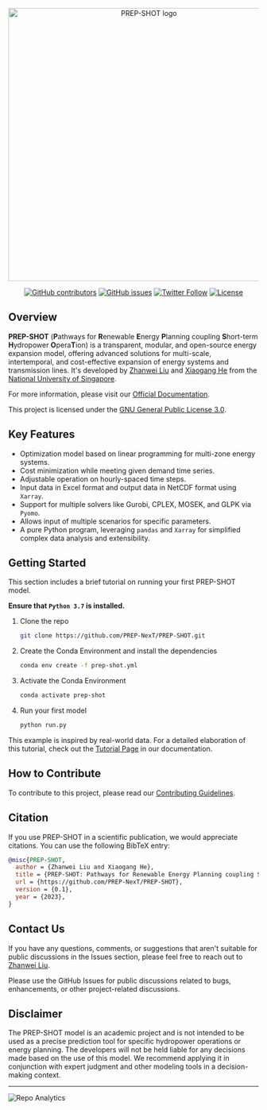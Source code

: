 <p align="center">
  <a href="https://prep-next.github.io/PREP-SHOT/">
    <img src="https://user-images.githubusercontent.com/50036800/221886195-3113531b-f9c4-4c6a-bb66-612c8b9c3d9a.png" width="550" alt="PREP-SHOT logo">
  </a>
</p>

<p align="center">
  <a href="https://github.com/PREP-NexT/PREP-SHOT"><img src="https://img.shields.io/github/contributors/PREP-NexT/PREP-SHOT.svg" alt="GitHub contributors"></a>
  <a href="https://github.com/PREP-NexT/PREP-SHOT"><img src="https://img.shields.io/github/issues/PREP-NexT/PREP-SHOT.svg" alt="GitHub issues"></a>
  <a href="https://twitter.com/PREPNexT_Lab"><img src="https://img.shields.io/twitter/follow/PREPNexT_Lab.svg?label=Follow&style=social" alt="Twitter Follow"></a>
  <a href="https://github.com/PREP-NexT/PREP-SHOT"><img src="https://img.shields.io/github/license/PREP-NexT/PREP-SHOT.svg" alt="License"></a>
</p>

## Overview

**PREP-SHOT** (**P**athways for **R**enewable **E**nergy **P**lanning coupling **S**hort-term **H**ydropower **O**pera**T**ion) is a transparent, modular, and open-source energy expansion model, offering advanced solutions for multi-scale, intertemporal, and cost-effective expansion of energy systems and transmission lines. It's developed by [Zhanwei Liu](https://www.researchgate.net/profile/Zhanwei-Liu-4) and [Xiaogang He](http://hydro.iis.u-tokyo.ac.jp/~hexg/) from the [National University of Singapore](https://nus.edu.sg/).

For more information, please visit our [Official Documentation](https://prep-next.github.io/PREP-SHOT/).

This project is licensed under the [GNU General Public License 3.0](https://github.com/PREP-NexT/PREP-SHOT/blob/main/LICENSE).

## Key Features

- Optimization model based on linear programming for multi-zone energy systems.
- Cost minimization while meeting given demand time series.
- Adjustable operation on hourly-spaced time steps.
- Input data in Excel format and output data in NetCDF format using ``Xarray``.
- Support for multiple solvers like Gurobi, CPLEX, MOSEK, and GLPK via `Pyomo`.
- Allows input of multiple scenarios for specific parameters.
- A pure Python program, leveraging ``pandas`` and ``Xarray`` for simplified complex data analysis and extensibility.

## Getting Started

This section includes a brief tutorial on running your first PREP-SHOT model.

**Ensure that `Python 3.7` is installed.**

1. Clone the repo

    ```bash
    git clone https://github.com/PREP-NexT/PREP-SHOT.git
    ```

2. Create the Conda Environment and install the dependencies

    ```bash
    conda env create -f prep-shot.yml
    ```

3. Activate the Conda Environment

    ```bash
    conda activate prep-shot
    ```

4. Run your first model

    ```bash
    python run.py
    ```

This example is inspired by real-world data. For a detailed elaboration of this tutorial, check out the [Tutorial Page](https://prep-next.github.io/PREP-SHOT/Tutorial.html) in our documentation.

## How to Contribute

To contribute to this project, please read our [Contributing Guidelines](https://prep-next.github.io/PREP-SHOT/Changelog.html#contributing-to-prep-shot).

## Citation

If you use PREP-SHOT in a scientific publication, we would appreciate citations. You can use the following BibTeX entry:

```bibtex
@misc{PREP-SHOT,
  author = {Zhanwei Liu and Xiaogang He},
  title = {PREP-SHOT: Pathways for Renewable Energy Planning coupling Short-term Hydropower OperaTion},
  url = {https://github.com/PREP-NexT/PREP-SHOT},
  version = {0.1}, 
  year = {2023},
}
```

## Contact Us

If you have any questions, comments, or suggestions that aren't suitable for public discussions in the Issues section, please feel free to reach out to [Zhanwei Liu](mailto:liuzhanwei@u.nus.edu).

Please use the GitHub Issues for public discussions related to bugs, enhancements, or other project-related discussions.

## Disclaimer

The PREP-SHOT model is an academic project and is not intended to be used as a precise prediction tool for specific hydropower operations or energy planning. The developers will not be held liable for any decisions made based on the use of this model. We recommend applying it in conjunction with expert judgment and other modeling tools in a decision-making context.

---

![Repo Analytics](https://repobeats.axiom.co/api/embed/159a603ee4c6124a5addc35d47b3cb02e3fc39f0.svg "Repo analytics")
